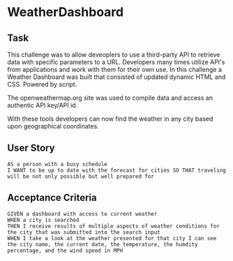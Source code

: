 # WeatherDashboard

## Task

This challenge was to allow deveoplers to use a third-party API to retrieve data with specific parameters to a URL. Developers many times utilize API's from applications and work with them for their own use. In this challenge a Weather Dashboard was built that consisted of updated dynamic HTML and CSS. Powered by script.

The openweathermap.org site was used to compile data and access an authentic API key/API id.

With these tools developers can now find the weather in any city based upon geographical coordinates.


## User Story

```
AS a person with a busy schedule
I WANT to be up to date with the forecast for cities SO THAT traveling will be not only possible but well prepared for
```

## Acceptance Criteria

```
GIVEN a dashboard with access to current weather
WHEN a city is searched
THEN I receive results of multiple aspects of weather conditions for the city that was submitted into the search input
WHEN I take a look at the weather presented for that city I can see the city name, the current date, the temperature, the humdity percentage, and the wind speed in MPH
```
